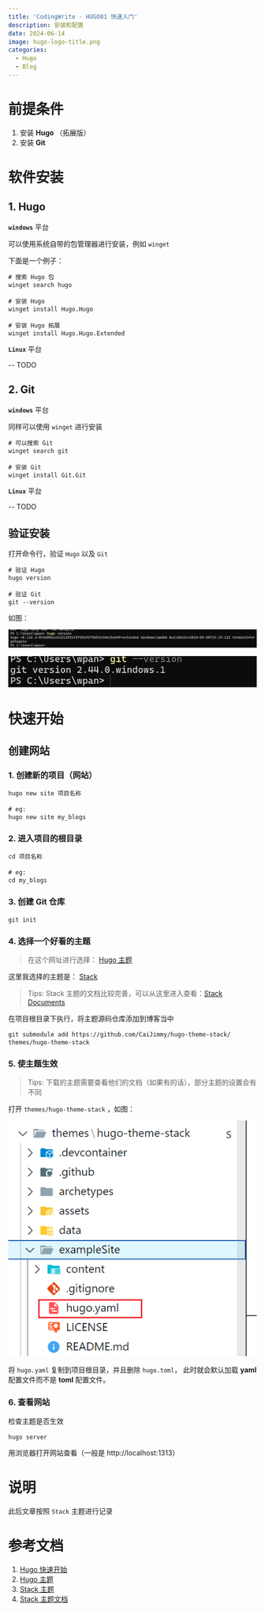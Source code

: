 ```yaml
---
title: 'CodingWrite - HUGO01 快速入门'
description: 安装和配置
date: 2024-06-14
image: hugo-logo-title.png
categories:
  - Hugo
  - Blog
---
```


# 前提条件

1. 安装 **Hugo** （拓展版）
2. 安装 **Git**

# 软件安装

## 1. Hugo

**`windows`** 平台

可以使用系统自带的包管理器进行安装，例如 `winget`

下面是一个例子：

```shell
# 搜索 Hugo 包
winget search hugo

# 安装 Hugo
winget install Hugo.Hugo

# 安装 Hugo 拓展
winget install Hugo.Hugo.Extended
```

**`Linux`** 平台

-- TODO

## 2. Git

**`windows`** 平台

同样可以使用 `winget` 进行安装

```shell
# 可以搜索 Git
winget search git

# 安装 Git
winget install Git.Git
```

**`Linux`** 平台

-- TODO

## 验证安装

打开命令行，验证 `Hugo` 以及 `Git`

```shell
# 验证 Hugo
hugo version

# 验证 Git
git --version
```

如图：

![Hugo版本](hugo-version.png)

![Git版本](git-version.png)

# 快速开始

## 创建网站

### 1. 创建新的项目（网站）

```shell
hugo new site 项目名称

# eg:
hugo new site my_blogs
```

### 2. 进入项目的根目录

```shell
cd 项目名称

# eg:
cd my_blogs
```

### 3. 创建 Git 仓库

```shell
git init
```

### 4. 选择一个好看的主题

> 在这个网址进行选择：
> [Hugo 主题](https://themes.gohugo.io/)

这里我选择的主题是： [Stack](https://themes.gohugo.io/themes/hugo-theme-stack/#documentation)

> Tips: Stack 主题的文档比较完善，可以从这里进入查看：[Stack Documents](https://stack.jimmycai.com/guide/getting-started)

在项目根目录下执行，将主题源码仓库添加到博客当中

```shell
git submodule add https://github.com/CaiJimmy/hugo-theme-stack/ themes/hugo-theme-stack
```

### 5. 使主题生效

> Tips: 下载的主题需要查看他们的文档（如果有的话），部分主题的设置会有不同

打开 `themes/hugo-theme-stack` ，如图：

![主题自带的站点案例](hugo-example-site.png)

将 `hugo.yaml` 复制到项目根目录，并且删除 `hugo.toml`， 此时就会默认加载 **yaml** 配置文件而不是 **toml** 配置文件。


### 6. 查看网站

检查主题是否生效

```shell
hugo server
```

用浏览器打开网站查看（一般是 http://localhost:1313）

# 说明

此后文章按照 `Stack` 主题进行记录

# 参考文档

1. [Hugo 快速开始](https://hugo.opendocs.io/getting-started/quick-start/)
2. [Hugo 主题](https://themes.gohugo.io/)
3. [Stack 主题](https://themes.gohugo.io/themes/hugo-theme-stack/#documentation)
4. [Stack 主题文档](https://stack.jimmycai.com/guide/getting-started)